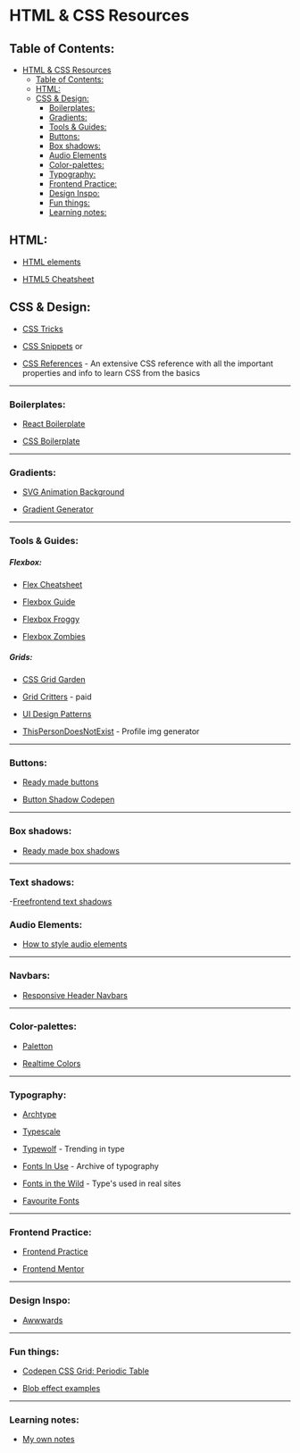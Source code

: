 # HTML & CSS Resources

## Table of Contents:

- [HTML \& CSS Resources](#html--css-resources)
	- [Table of Contents:](#table-of-contents)
	- [HTML:](#html)
	- [CSS \& Design:](#css--design)
		- [Boilerplates:](#boilerplates)
		- [Gradients:](#gradients)
		- [Tools \& Guides:](#tools--guides)
		- [Buttons:](#buttons)
		- [Box shadows:](#box-shadows)
		- [Audio Elements](#audio-elements)
		- [Color-palettes:](#color-palettes)
		- [Typography:](#typography)
		- [Frontend Practice:](#frontend-practice)
		- [Design Inspo:](#design-inspo)
		- [Fun things:](#fun-things)
		- [Learning notes:](#learning-notes)


## HTML:

- [HTML elements](https://developer.mozilla.org/en-US/docs/Web/HTML/Element)

- [HTML5 Cheatsheet](https://www.wpkube.com/html5-cheat-sheet/)


## CSS & Design:

- [CSS Tricks](https://css-tricks.com/)

- [CSS Snippets](https://www.30secondsofcode.org/css/p/1) or [](https://codemyui.com/tag/pure-css/page/2/)

- [CSS References](https://tympanus.net/codrops/css_reference/) - An extensive CSS reference with all the important properties and info to learn CSS from the basics 

-------------------

### Boilerplates:

- [React Boilerplate](https://github.com/react-boilerplate/react-boilerplate)

- [CSS Boilerplate](https://github.com/h5bp/html5-boilerplate/blob/main/dist/css/normalize.css#L40)

-------------------

### Gradients:

- [SVG Animation Background](https://codepen.io/thanks2music/pen/VmJjaG)

- [Gradient Generator](https://cssgradient.io/)


-------------------

### Tools & Guides:

##### Flexbox:

- [Flex Cheatsheet](https://yoksel.github.io/flex-cheatsheet/#section-display)

- [Flexbox Guide](https://css-tricks.com/snippets/css/a-guide-to-flexbox/)

- [Flexbox Froggy](https://flexboxfroggy.com/)

- [Flexbox Zombies](https://mastery.games/flexboxzombies/)


##### Grids:

- [CSS Grid Garden](https://cssgridgarden.com/)

- [Grid Critters](https://gridcritters.com/) - paid



- [UI Design Patterns ](https://ui-patterns.com/patterns)

- [ThisPersonDoesNotExist](https://thispersondoesnotexist.com/) - Profile img generator

-------------------

### Buttons:

- [Ready made buttons](https://getcssscan.com/css-buttons-examples)

- [Button Shadow Codepen](https://codepen.io/seme332/pen/reJOwo)


-------------------

### Box shadows:

- [Ready made box shadows](https://getcssscan.com/css-box-shadow-examples)


-------------------

### Text shadows:

-[Freefrontend text shadows](https://freefrontend.com/css-text-shadow-effects/)


### Audio Elements:

- [How to style audio elements](https://blog.shahednasser.com/how-to-style-an-audio-element/)

-------------------

### Navbars:   

- [Responsive Header Navbars](https://www.cssscript.com/header-navbar-templates/)

-------------------

### Color-palettes:

- [Paletton](https://paletton.com/#uid=4001p0k6J957ggZ73dr8S6jcu5P)

- [Realtime Colors](https://realtimecolors.com/?colors=000000-ffffff-8fb4ff-ebf1ff-ff8f94)


-------------------


### Typography:

- [Archtype](https://archetypeapp.com/#)

- [Typescale](https://typescale.com/) 

- [Typewolf](https://www.typewolf.com/) - Trending in type

- [Fonts In Use](https://fontsinuse.com/) - Archive of typography

- [Fonts in the Wild](https://www.fontsinthewild.com/) - Type's used in real sites

- [Favourite Fonts](https://github.com/Corrine2212/Resources_Notes/blob/main/Favourite%20Fonts.md)

-------------------


### Frontend Practice:

- [Frontend Practice](https://www.frontendpractice.com/)

- [Frontend Mentor](https://www.frontendmentor.io/)


-------------------


### Design Inspo:

- [Awwwards](https://www.awwwards.com/)


-------------------

### Fun things:

- [Codepen CSS Grid: Periodic Table](https://codepen.io/oliviale/pen/ZmvPPd)

- [Blob effect examples](https://freefrontend.com/css-blob-effects/)


-------------------

### Learning notes:

- [My own notes](https://foil-bagpipe-84b.notion.site/HTML-CSS-0136f64cd9c7481d87920ef8a2c3770b?pvs=4)